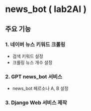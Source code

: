 # news_bot ( lab2AI )


## 주요 기능
### 1. 네이버 뉴스 키워드 크롤링
- 검색 키워드 설정
- 크롤링 뉴스 개수 설정

### 2. GPT news_bot 서비스
- news_bot 페르소나 A, B 설정

### 3. Django Web 서비스 제작